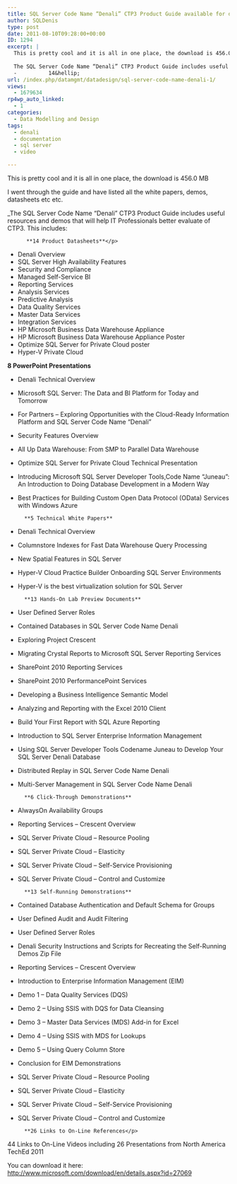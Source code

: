 ```yaml
---
title: SQL Server Code Name “Denali” CTP3 Product Guide available for download
author: SQLDenis
type: post
date: 2011-08-10T09:28:00+00:00
ID: 1294
excerpt: |
  This is pretty cool and it is all in one place, the download is 456.0 MB
  
  The SQL Server Code Name “Denali” CTP3 Product Guide includes useful resources and demos that will help IT Professionals better evaluate of CTP3.  This includes:
  -          14&hellip;
url: /index.php/datamgmt/datadesign/sql-server-code-name-denali-1/
views:
  - 1679634
rp4wp_auto_linked:
  - 1
categories:
  - Data Modelling and Design
tags:
  - denali
  - documentation
  - sql server
  - video

---
```

This is pretty cool and it is all in one place, the download is 456.0 MB

I went through the guide and have listed all the white papers, demos, datasheets etc etc.

_The SQL Server Code Name “Denali” CTP3 Product Guide includes useful resources and demos that will help IT Professionals better evaluate of CTP3. This includes:
  
          **14 Product Datasheets**</p> 

  * Denali Overview
  * SQL Server High Availability Features
  * Security and Compliance
  * Managed Self-Service BI
  * Reporting Services
  * Analysis Services
  * Predictive Analysis
  * Data Quality Services
  * Master Data Services
  * Integration Services
  * HP Microsoft Business Data Warehouse Appliance
  * HP Microsoft Business Data Warehouse Appliance Poster
  * Optimize SQL Server for Private Cloud poster
  * Hyper-V Private Cloud

**8 PowerPoint Presentations**

  * Denali Technical Overview
  * Microsoft SQL Server: The Data and BI Platform for Today and Tomorrow
  * For Partners – Exploring Opportunities with the Cloud-Ready Information Platform and SQL Server Code Name “Denali”
  * Security Features Overview
  * All Up Data Warehouse: From SMP to Parallel Data Warehouse
  * Optimize SQL Server for Private Cloud Technical Presentation
  * Introducing Microsoft SQL Server Developer Tools,Code Name “Juneau”: An Introduction to Doing Database Development in a Modern Way
  * Best Practices for Building Custom Open Data Protocol (OData) Services with Windows Azure

          **5 Technical White Papers**

  * Denali Technical Overview
  * Columnstore Indexes for Fast Data Warehouse Query Processing
  * New Spatial Features in SQL Server
  * Hyper-V Cloud Practice Builder Onboarding SQL Server Environments
  * Hyper-V is the best virtualization solution for SQL Server

          **13 Hands-On Lab Preview Documents**

  * User Defined Server Roles
  * Contained Databases in SQL Server Code Name Denali
  * Exploring Project Crescent
  * Migrating Crystal Reports to Microsoft SQL Server Reporting Services
  * SharePoint 2010 Reporting Services
  * SharePoint 2010 PerformancePoint Services
  * Developing a Business Intelligence Semantic Model
  * Analyzing and Reporting with the Excel 2010 Client
  * Build Your First Report with SQL Azure Reporting
  * Introduction to SQL Server Enterprise Information Management
  * Using SQL Server Developer Tools Codename Juneau to Develop Your SQL Server Denali Database
  * Distributed Replay in SQL Server Code Name Denali
  * Multi-Server Management in SQL Server Code Name Denali

          **6 Click-Through Demonstrations**

  * AlwaysOn Availability Groups
  * Reporting Services – Crescent Overview
  * SQL Server Private Cloud – Resource Pooling
  * SQL Server Private Cloud – Elasticity
  * SQL Server Private Cloud – Self-Service Provisioning
  * SQL Server Private Cloud – Control and Customize

          **13 Self-Running Demonstrations**

  * Contained Database Authentication and Default Schema for Groups
  * User Defined Audit and Audit Filtering
  * User Defined Server Roles
  * Denali Security Instructions and Scripts for Recreating the Self-Running Demos Zip File
  * Reporting Services – Crescent Overview
  * Introduction to Enterprise Information Management (EIM)
  * Demo 1 – Data Quality Services (DQS)
  * Demo 2 – Using SSIS with DQS for Data Cleansing
  * Demo 3 – Master Data Services (MDS) Add-in for Excel
  * Demo 4 – Using SSIS with MDS for Lookups
  * Demo 5 – Using Query Column Store
  * Conclusion for EIM Demonstrations
  * SQL Server Private Cloud – Resource Pooling
  * SQL Server Private Cloud – Elasticity
  * SQL Server Private Cloud – Self-Service Provisioning
  * SQL Server Private Cloud – Control and Customize

          **26 Links to On-Line References</p> 

44 Links to On-Line Videos including 26 Presentations from North America TechEd 2011</strong></em>
  

  
You can download it here: http://www.microsoft.com/download/en/details.aspx?id=27069